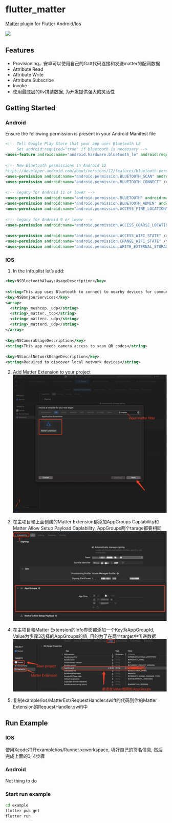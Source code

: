 # flutter_matter

[Matter](https://csa-iot.org/) plugin for Flutter Android/Ios

![](images/demo.gif)

## Features
- Provisioning，安卓可以使用自己的Gatt代码连接和发送matter的配网数据
- Attribute Read
- Attribute Write
- Attribute Subscribe
- Invoke
- 使用最底层的tlv拼装数据, 为开发提供强大的灵活性

## Getting Started


### Android

Ensure the following permission is present in your Android Manifest file

```xml
<!-- Tell Google Play Store that your app uses Bluetooth LE
     Set android:required="true" if bluetooth is necessary -->
<uses-feature android:name="android.hardware.bluetooth_le" android:required="false" />

<!-- New Bluetooth permissions in Android 12
https://developer.android.com/about/versions/12/features/bluetooth-permissions -->
<uses-permission android:name="android.permission.BLUETOOTH_SCAN" android:usesPermissionFlags="neverForLocation" />
<uses-permission android:name="android.permission.BLUETOOTH_CONNECT" />

<!-- legacy for Android 11 or lower -->
<uses-permission android:name="android.permission.BLUETOOTH" android:maxSdkVersion="30" />
<uses-permission android:name="android.permission.BLUETOOTH_ADMIN" android:maxSdkVersion="30" />
<uses-permission android:name="android.permission.ACCESS_FINE_LOCATION" android:maxSdkVersion="30"/>

<!-- legacy for Android 9 or lower -->
<uses-permission android:name="android.permission.ACCESS_COARSE_LOCATION" android:maxSdkVersion="28" />

<uses-permission android:name="android.permission.ACCESS_WIFI_STATE" />
<uses-permission android:name="android.permission.CHANGE_WIFI_STATE" />
<uses-permission android:name="android.permission.WRITE_EXTERNAL_STORAGE" />
```

### IOS

1. In the Info.plist let’s add:


```xml
<key>NSBluetoothAlwaysUsageDescription</key>

<string>This app uses Bluetooth to connect to nearby devices for communication.</string>
<key>NSBonjourServices</key>
<array>
  <string>_meshcop._udp</string>
  <string>_matter._tcp</string>
  <string>_matterc._udp</string>
  <string>_matterd._udp</string>
</array>

<key>NSCameraUsageDescription</key>
<string>This app needs camera access to scan QR codes</string>

<key>NSLocalNetworkUsageDescription</key>
<string>Required to discover local network devices</string>
```

2. Add Matter Extension to your project
![](images/addMatterExt.png)

3. 在主项目和上面创建的Matter Extension都添加AppGroups Caplability和Matter Allow Setup Payload Caplability, AppGroups两个tarage都要相同
![](images/ExtAppGroups.png)

4. 在主项目和Matter Extension的Info界面都添加一个Key为AppGroupId, Value为步骤3选择的AppGroups的值, 目的为了在两个target中传递数据
![](images/infoConfig.jpeg)

5. 复制example/ios/MatterExt/RequestHandler.swift的代码到你的Matter Extension的RequestHandler.swift中


## Run Example

### IOS

使用Xcode打开example/ios/Runner.xcworkspace, 填好自己的签名信息, 然后完成上面的3, 4步骤

### Android

Not thing to do

### Start run example
```sh
cd example
flutter pub get
flutter run
```